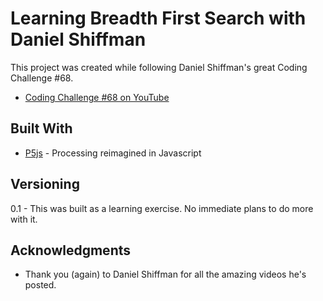 # Learning Breadth First Search with Daniel Shiffman

This project was created while following Daniel Shiffman's great Coding Challenge #68.
* [Coding Challenge #68 on YouTube](https://www.youtube.com/watch?v=piBq7VD0ZSo)

## Built With

* [P5js](http://www.p5js.org/) - Processing reimagined in Javascript

## Versioning

0.1 - This was built as a learning exercise. No immediate plans to do more with it.

## Acknowledgments

* Thank you (again) to Daniel Shiffman for all the amazing videos he's posted.
